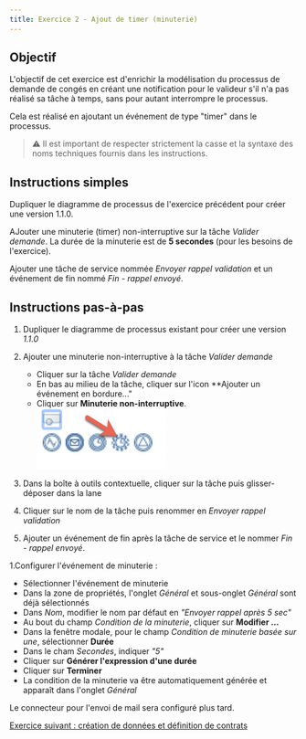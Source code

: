 ```yaml
---
title: Exercice 2 - Ajout de timer (minuterie)
---
```


## Objectif

L'objectif de cet exercice est d'enrichir la modélisation du processus de demande de congés en créant une notification pour le valideur s'il n'a pas réalisé sa tâche à temps, sans pour autant interrompre le processus.

Cela est réalisé en ajoutant un événement de type "timer" dans le processus.

> ⚠ Il est important de respecter strictement la casse et la syntaxe des noms techniques fournis dans les instructions.

## Instructions simples

Dupliquer le diagramme de processus de l'exercice précédent pour créer une version 1.1.0.

AJouter une minuterie (timer) non-interruptive sur la tâche *Valider demande*. La durée de la minuterie est de **5 secondes** (pour les besoins de l'exercice).

Ajouter une tâche de service nommée *Envoyer rappel validation* et un événement de fin nommé *Fin - rappel envoyé*.


## Instructions pas-à-pas

1. Dupliquer le diagramme de processus existant pour créer une version *1.1.0*

1. Ajouter une minuterie non-interruptive à la tâche *Valider demande*
   - Cliquer sur la tâche *Valider demande*
   - En bas au milieu de la tâche, cliquer sur l'icon **Ajouter un événement en bordure..."
   - Cliquer sur **Minuterie non-interruptive**. 
   ![non-interrupting timer event](images/ex07/ex7_02.png)

1. Dans la boîte à outils contextuelle, cliquer sur la tâche puis glisser-déposer dans la lane
1. Cliquer sur le nom de la tâche puis renommer en *Envoyer rappel validation* 
1. Ajouter un événement de fin après la tâche de service et le nommer *Fin - rappel envoyé*.

1.Configurer l'événement de minuterie :
   - Sélectionner l'événement de minuterie
   - Dans la zone de propriétés, l'onglet *Général* et sous-onglet *Général* sont déjà sélectionnés
   - Dans *Nom*, modifier le nom par défaut en *"Envoyer rappel après 5 sec"*
   - Au bout du champ *Condition de la minuterie*, cliquer sur **Modifier ...**
   - Dans la fenêtre modale, pour le champ *Condition de minuterie basée sur une*, sélectionner **Durée**
   - Dans le cham *Secondes*, indiquer *"5"*
   - Cliquer sur **Générer l'expression d'une durée** 
   - Cliquer sur **Terminer**
   - La condition de la minuterie va être automatiquement générée et apparaît dans l'onglet *Général*

Le connecteur pour l'envoi de mail sera configuré plus tard.

[Exercice suivant : création de données et définition de contrats](03-data-contract.md)
